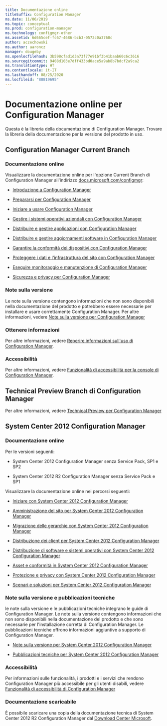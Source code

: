 ```yaml
---
title: Documentazione online
titleSuffix: Configuration Manager
ms.date: 11/06/2019
ms.topic: conceptual
ms.prod: configuration-manager
ms.technology: configmgr-other
ms.assetid: 6d665cef-fc67-4686-bcb3-0572c0a3760c
author: aczechowski
ms.author: aaroncz
manager: dougeby
ms.openlocfilehash: 3b598cfad1d3a73f77e91bf3b41baab60c6c3616
ms.sourcegitcommit: 9408d103e7dff433bd0ace5a9ab8b7bdcf2a9ca2
ms.translationtype: HT
ms.contentlocale: it-IT
ms.lasthandoff: 08/25/2020
ms.locfileid: "88819695"
---
```

# <a name="online-documentation-for-configuration-manager"></a>Documentazione online per Configuration Manager

<!-- this article is a placeholder for the historical CHM file, or F1 help, as all the versions used the same FWLINK to get to help. Due to that, this file is used to help redirect the reader to the product they want help with -->

Questa è la libreria della documentazione di Configuration Manager. Trovare la libreria della documentazione per la versione del prodotto in uso.

## <a name="configuration-manager-current-branch"></a>Configuration Manager Current Branch

### <a name="online-documentation"></a>Documentazione online

Visualizzare la documentazione online per l'opzione Current Branch di Configuration Manager all'indirizzo [docs.microsoft.com/configmgr](/configmgr):  

- [Introduzione a Configuration Manager](../understand/introduction.md)  

- [Prepararsi per Configuration Manager](../plan-design/get-ready.md)  

- [Iniziare a usare Configuration Manager](../servers/deploy/start-using.md)  

- [Gestire i sistemi operativi aziendali con Configuration Manager](../../osd/understand/introduction-to-operating-system-deployment.md)  

- [Distribuire e gestire applicazioni con Configuration Manager](../../apps/deploy-use/deploy-applications.md)  

- [Distribuire e gestire aggiornamenti software in Configuration Manager](../../sum/understand/software-updates-introduction.md)  

- [Garantire la conformità dei dispositivi con Configuration Manager](../../compliance/understand/ensure-device-compliance.md)  

- [Proteggere i dati e l'infrastruttura del sito con Configuration Manager](../../protect/understand/protect-data-and-site-infrastructure.md)  

- [Eseguire monitoraggio e manutenzione di Configuration Manager](../servers/manage/maintenance-tasks.md)  

- [Sicurezza e privacy per Configuration Manager](../plan-design/security/security-and-privacy.md)  

### <a name="release-notes"></a>Note sulla versione

Le note sulla versione contengono informazioni che non sono disponibili nella documentazione del prodotto e potrebbero essere necessarie per installare e usare correttamente Configuration Manager. Per altre informazioni, vedere [Note sulla versione per Configuration Manager](../servers/deploy/install/release-notes.md)  

### <a name="find-help"></a>Ottenere informazioni

Per altre informazioni, vedere [Reperire informazioni sull'uso di Configuration Manager](../understand/find-help.md).

### <a name="accessibility"></a>Accessibilità

Per altre informazioni, vedere [Funzionalità di accessibilità per la console di Configuration Manager](../understand/accessibility-features.md).

## <a name="configuration-manager-technical-preview-branch"></a>Technical Preview Branch di Configuration Manager

Per altre informazioni, vedere [Technical Preview per Configuration Manager](../get-started/technical-preview.md)  

## <a name="system-center-2012-configuration-manager"></a>System Center 2012 Configuration Manager

### <a name="online-documentation"></a>Documentazione online

Per le versioni seguenti:

- System Center 2012 Configuration Manager senza Service Pack, SP1 e SP2  

- System Center 2012 R2 Configuration Manager senza Service Pack e SP1  

Visualizzare la documentazione online nei percorsi seguenti:  

- [Iniziare con System Center 2012 Configuration Manager](/previous-versions/system-center/system-center-2012-R2/gg682144\(v=technet.10\))  

- [Amministrazione del sito per System Center 2012 Configuration Manager](/previous-versions/system-center/system-center-2012-R2/gg681983\(v=technet.10\))  

- [Migrazione delle gerarchie con System Center 2012 Configuration Manager](/previous-versions/system-center/system-center-2012-R2/gg682006\(v=technet.10\))  

- [Distribuzione dei client per System Center 2012 Configuration Manager](/previous-versions/system-center/system-center-2012-R2/gg699391\(v=technet.10\))  

- [Distribuzione di software e sistemi operativi con System Center 2012 Configuration Manager](/previous-versions/system-center/system-center-2012-R2/gg699393\(v=technet.10\))  

- [Asset e conformità in System Center 2012 Configuration Manager](/previous-versions/system-center/system-center-2012-R2/gg682029\(v=technet.10\))  

- [Protezione e privacy con System Center 2012 Configuration Manager](/previous-versions/system-center/system-center-2012-R2/gg682033\(v=technet.10\))  

- [Scenari e soluzioni per System Center 2012 Configuration Manager](/previous-versions/system-center/system-center-2012-R2/jj884163\(v=technet.10\))  

### <a name="release-notes-and-technical-publications"></a>Note sulla versione e pubblicazioni tecniche

le note sulla versione e le pubblicazioni tecniche integrano le guide di Configuration Manager. Le note sulla versione contengono informazioni che non sono disponibili nella documentazione del prodotto e che sono necessarie per l'installazione corretta di Configuration Manager. Le pubblicazioni tecniche offrono informazioni aggiuntive a supporto di Configuration Manager.  

- [Note sulla versione per System Center 2012 Configuration Manager](/previous-versions/system-center/system-center-2012-R2/jj870706\(v=technet.10\))  

- [Pubblicazioni tecniche per System Center 2012 Configuration Manager](/previous-versions/system-center/system-center-2012-R2/hh531521\(v=technet.10\))  

### <a name="accessibility"></a>Accessibilità

Per informazioni sulle funzionalità, i prodotti e i servizi che rendono Configuration Manager più accessibile per gli utenti disabili, vedere [Funzionalità di accessibilità di Configuration Manager](/previous-versions/system-center/system-center-2012-R2/jj553406\(v=technet.10\))

### <a name="downloadable-documentation"></a>Documentazione scaricabile

È possibile scaricare una copia della documentazione tecnica di System Center 2012 R2 Configuration Manager dal [Download Center Microsoft](https://www.microsoft.com/download/details.aspx?id=29256).